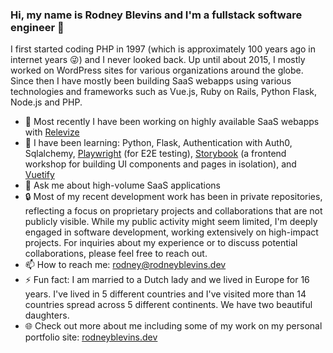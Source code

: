 ### Hi, my name is Rodney Blevins and I'm a fullstack software engineer 👋

I first started coding PHP in 1997 (which is approximately 100 years ago in internet years :stuck_out_tongue_winking_eye:) and I never looked back. Up until about 2015, I mostly worked on WordPress sites for various organizations around the globe. Since then I have mostly been building SaaS webapps using various technologies and frameworks such as Vue.js, Ruby on Rails, Python Flask, Node.js and PHP.

- 🔭 Most recently I have been working on highly available SaaS webapps with [Relevize](https://relevize.com)
- 🌱 I have been learning: Python, Flask, Authentication with Auth0, Sqlalchemy, [Playwright](https://playwright.dev/) (for E2E testing), [Storybook](https://storybook.js.org) (a frontend workshop for building UI components and pages in isolation), and [Vuetify](https://vuetifyjs.com/en)
- 💬 Ask me about high-volume SaaS applications
- 🔒 Most of my recent development work has been in private repositories, reflecting a focus on proprietary projects and collaborations that are not publicly visible. While my public activity might seem limited, I'm deeply engaged in software development, working extensively on high-impact projects. For inquiries about my experience or to discuss potential collaborations, please feel free to reach out.
- 📫 How to reach me: rodney@rodneyblevins.dev
- ⚡ Fun fact: I am married to a Dutch lady and we lived in Europe for 16 years. I've lived in 5 different countries and I've visited more than 14 countries spread across 5 different continents. We have two beautiful daughters.
- :globe_with_meridians: Check out more about me including some of my work on my personal portfolio site: [rodneyblevins.dev](https://rodneyblevins.dev/)
